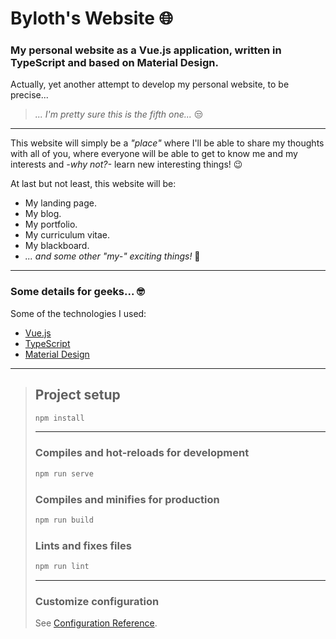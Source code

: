 # Byloth's Website 🌐 #

### My personal website as a Vue.js application, written in TypeScript and based on Material Design. ###

Actually, yet another attempt to develop my personal website, to be precise...

> *... I'm pretty sure this is the fifth one...* 😒

---

This website will simply be a *"place"* where I'll be able to share my thoughts with all of you, where everyone will be able to get to know me and my interests and *-why not?-* learn new interesting things! 😉

At last but not least, this website will be:

* My landing page.
* My blog.
* My portfolio.
* My curriculum vitae.
* My blackboard.
* *... and some other "my-" exciting things!* 🤣

---

### Some details for geeks... 🤓 ###

Some of the technologies I used:

* [Vue.js](https://vuejs.org/)
* [TypeScript](https://www.typescriptlang.org/)
* [Material Design](https://material.io/)

---

> ## Project setup ##
>
> ```bash
> npm install
> ```
>
> ---
>
> ### Compiles and hot-reloads for development ###
>
> ```bash
> npm run serve
> ```
>
> ### Compiles and minifies for production ###
>
> ```bash
> npm run build
> ```
>
> ### Lints and fixes files ###
>
> ```bash
> npm run lint
> ```
>
> ---
>
> ### Customize configuration ###
>
> See [Configuration Reference](https://cli.vuejs.org/config/).
>
